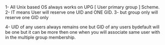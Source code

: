 1- All Unix based OS always works on UPG [ User primary group ] Scheme.
2- IT means User will  reserve one UID and ONE GID.
3- but group only will reserve one GID only

4- UID of any users always remains one but GID of any users bydefault will be one
 but it can be more then one when you will associate same user with in 
 the multiple group membership.
